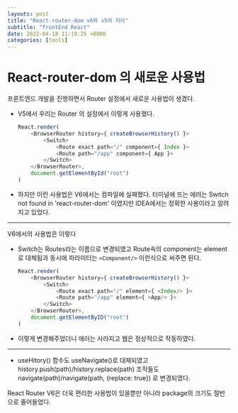 ```yaml
---
layouts: post
title: "React-router-dom v6와 v5의 차이"
subtitle: "frontEnd React"
date: 2022-04-18 11:19:25 +0800
categories: [tools]
---
```


# React-router-dom 의 새로운 사용법

프론트엔드 개발을 진행하면서 Router 설정에서 새로운 사용법이 생겼다.

* V5에서 우리는 Router 의 설정에서 이렇게 사용했다.

    ```TypeScript
    React.render(
        <BrowserRouter history={ createBrowserHistory() }>
            <Switch>
                <Route exact path="/" component={ Index }>
                <Route path="/app" component={ App }>
            </Switch>
        </BrowserRouter>,
        document.getElementById("root")
    )
    ```

* 하지만 이런 사용법은 V6에서는 컴파일에 실패했다. 터미널에 뜨는 에러는 Switch not found in 'react-router-dom' 이였지만 IDEA에서는 정확한 사용이라고 알려지고 있었다.

***

V6에서의 사용법은 이렇다

* Switch는 Routes라는 이름으로 변경되였고 Route속의 component는 element로 대체됨과 동시에 파라미터는 `<Component/>` 이런식으로 써주면 된다.

    ```TypeScript
    React.render(
        <BrowserRouter history={ createBrowserHistory() }>
            <Switch>
                <Route exact path="/" element={ <Index/> }>
                <Route path="/app" element={ <App/> }>
            </Switch>
        </BrowserRouter>,
        document.getElementByID("root")
    )
    ```

* 이렇게 변경해주었더니 에러는 사라지고 웹은 정상적으로 작동하였다.

***

* useHitory() 함수도 useNavigate()로 대체되였고 history.push(path)/history.replace(path) 조작들도 navigate(path)/navigate(path, {replace: true}) 로 변경되였다.

React Router V6은 더욱 편리한 사용법이 있을뿐만 아니라 package의 크기도 절반으로 줄어들었다.